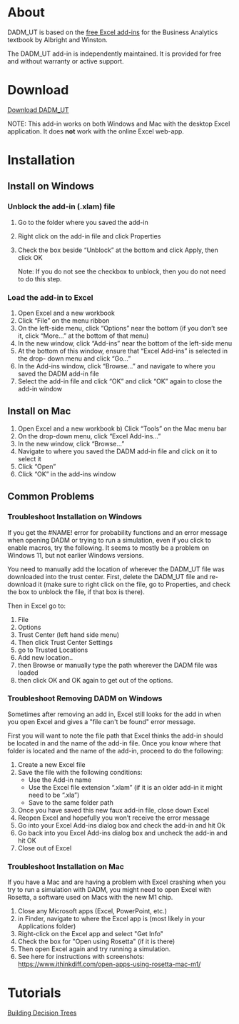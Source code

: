 # About

DADM_UT is based on the [free Excel add-ins](https://host.kelley.iu.edu/albrightbooks/Free_downloads.htm) for the Business Analytics textbook by Albright and Winston. 

The DADM_UT add-in is independently maintained. It is provided for free and without warranty or active support. 


# Download

[Download DADM_UT](./DADM_UT.xlam)

NOTE: This add-in works on both Windows and Mac with the desktop Excel application. It does **not** work with the online Excel web-app.


# Installation

## Install on Windows

### Unblock the add-in (.xlam) file

1. Go to the folder where you saved the add-in
2. Right click on the add-in file and click Properties
3. Check the box beside “Unblock” at the bottom and click Apply, then click OK

      Note: If you do not see the checkbox to unblock, then you do not need to do this step.

### Load the add-in to Excel

1. Open Excel and a new workbook
2. Click “File” on the menu ribbon
3. On the left-side menu, click “Options” near the bottom (if you don’t see it, click “More...” at the bottom of that menu)
4. In the new window, click “Add-ins” near the bottom of the left-side menu
5. At the bottom of this window, ensure that “Excel Add-ins” is selected in the drop- down menu and click “Go...”
6. In the Add-ins window, click “Browse...” and navigate to where you saved the DADM add-in file
7. Select the add-in file and click “OK” and click “OK” again to close the add-in window

## Install on Mac

1. Open Excel and a new workbook b) Click “Tools” on the Mac menu bar
2. On the drop-down menu, click “Excel Add-ins...”
3. In the new window, click “Browse...”
4. Navigate to where you saved the DADM add-in file and click on it to select it
5. Click “Open”
6. Click “OK” in the add-ins window

## Common Problems
### Troubleshoot Installation on Windows

If you get the #NAME! error for probability functions and an error message when opening DADM or trying to run a simulation, even if you click to enable macros, try the following. It seems to mostly be a problem on Windows 11, but not earlier Windows versions.

You need to manually add the location of wherever the DADM_UT file was downloaded into the trust center. First, delete the DADM_UT file and re-download it (make sure to right click on the file, go to Properties, and check the box to unblock the file, if that box is there).

Then in Excel go to:

1. File
2. Options
3. Trust Center (left hand side menu)
4. Then click Trust Center Settings
5. go to Trusted Locations
6. Add new location..
7. then Browse or manually type the path wherever the DADM file was loaded
8. then click OK and OK again to get out of the options.

### Troubleshoot Removing DADM on Windows

Sometimes after removing an add in, Excel still looks for the add in when you open Excel and gives a "file can't be found" error message.

First you will want to note the file path that Excel thinks the add-in should be located in and the name of the add-in file. Once you know where that folder is located and the name of the add-in, proceed to do the following:

1. Create a new Excel file
2. Save the file with the following conditions:
      - Use the Add-in name
      - Use the Excel file extension “.xlam” (if it is an older add-in it might need to be “.xla”)
      - Save to the same folder path
3. Once you have saved this new faux add-in file, close down Excel
4. Reopen Excel and hopefully you won’t receive the error message
5. Go into your Excel Add-ins dialog box and check the add-in and hit Ok
6. Go back into you Excel Add-ins dialog box and uncheck the add-in and hit OK
7. Close out of Excel

### Troubleshoot Installation on Mac

If you have a Mac and are having a problem with Excel crashing when you try to run a simulation with DADM, you might need to open Excel with Rosetta, a software used on Macs with the new M1 chip.

1. Close any Microsoft apps (Excel, PowerPoint, etc.)
2. in Finder, navigate to where the Excel app is (most likely in your Applications folder)
3. Right-click on the Excel app and select "Get Info"
4. Check the box for "Open using Rosetta" (if it is there)
5. Then open Excel again and try running a simulation.
6. See here for instructions with screenshots: https://www.ithinkdiff.com/open-apps-using-rosetta-mac-m1/

# Tutorials

[Building Decision Trees](https://youtu.be/O-ZQ8p5cSHA)



